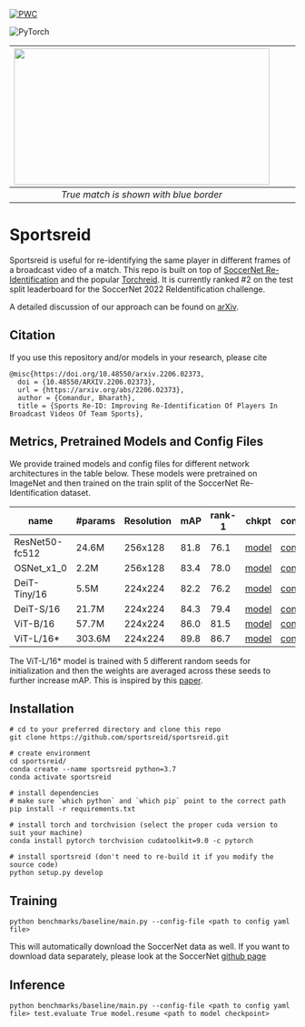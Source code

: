 [![PWC](https://img.shields.io/endpoint.svg?url=https://paperswithcode.com/badge/sports-re-id-improving-re-identification-of/person-re-identification-on-soccernet-v2)](https://paperswithcode.com/sota/person-re-identification-on-soccernet-v2?p=sports-re-id-improving-re-identification-of)

![PyTorch](https://img.shields.io/badge/PyTorch-%23EE4C2C.svg?style=for-the-badge&logo=PyTorch&logoColor=white)

| <img src="https://github.com/sportsreid/sportsreid/blob/main/images/hierarchical_8921.jpg" width="450" height=240>  | | | <img src="https://github.com/sportsreid/sportsreid/blob/main/images/hierarchical_3297.jpg" width="450" height=240>  | 
|:--:|:--:|:--:|:--:| 
| *True match is shown with blue border* | | | *True match is shown with blue border* |


# Sportsreid

Sportsreid is useful for re-identifying the same player in different frames of a broadcast video of a match. This repo is built on top of [SoccerNet Re-Identification](https://github.com/SoccerNet/sn-reid) and the popular [Torchreid](https://github.com/KaiyangZhou/deep-person-reid). It is currently ranked #2 on the test split leaderboard for the SoccerNet 2022 ReIdentification challenge.

A detailed discussion of our approach can be found on [arXiv](https://arxiv.org/abs/2206.02373).

<!---
## Hierarchical Sampling

The hierarchical sampler is defined in [torchreid/data/sampler.py](torchreid/data/sampler.py) as [RandomIdentitySampler_Hierarchical](https://github.com/sportsreid/sportsreid/blob/dcd1fccf0d3b2921edfd089d010e9512ff61fe51/torchreid/data/sampler.py#L15). To use it, just set "train_sampler" to "RandomIdentitySampler_Hierarchical" in the yaml config file.

## Centroid loss

The centroid loss is defined in [torchreid/losses/hard_mine_triplet_loss.py](https://github.com/sportsreid/sportsreid/blob/dcd1fccf0d3b2921edfd089d010e9512ff61fe51/torchreid/losses/hard_mine_triplet_loss.py#L91). To use it, set "weight_cc" to a value > 0.0 in the yaml config file.

-->

## Citation
If you use this repository and/or models in your research, please cite

```
@misc{https://doi.org/10.48550/arxiv.2206.02373,
  doi = {10.48550/ARXIV.2206.02373},
  url = {https://arxiv.org/abs/2206.02373},
  author = {Comandur, Bharath},
  title = {Sports Re-ID: Improving Re-Identification Of Players In Broadcast Videos Of Team Sports},
```

## Metrics, Pretrained Models and Config Files

We provide trained models and config files for different network architectures in the table below. These models were pretrained on ImageNet and then trained on the train split of the SoccerNet Re-Identification dataset.

| name | #params | Resolution | mAP | rank-1 | chkpt | config |
| ---  | --- | --- | --- | --- | --- | --- |
| ResNet50-fc512 | 24.6M | 256x128 | 81.8 | 76.1 | [model](https://drive.google.com/file/d/1o45E8lxB9mxJ1lfSgMpi3mC0zUwVvzgz/view?usp=sharing) | [config](https://drive.google.com/file/d/1CqtCPpn9NSlZ5NMmGUqWfd-fcOOWVyOu/view?usp=sharing) |
| OSNet_x1_0 | 2.2M | 256x128 | 83.4 | 78.0 | [model](https://drive.google.com/file/d/1To0Ww6_HxU2ITAlb4kQEgYExV-orwit8/view?usp=sharing) | [config](https://drive.google.com/file/d/1xO4Qe7f4FwpXnEe39cn24FdRDg6F-LLu/view?usp=sharing) |
| DeiT-Tiny/16 | 5.5M | 224x224 | 82.2 | 76.2 | [model](https://drive.google.com/file/d/1u6SLzk8TTZQt2NvNrE2KNOFB6S67JE1g/view?usp=sharing) | [config](https://drive.google.com/file/d/1wZCXISaGdeyQfgL1MaN7BNVKOZTBwku-/view?usp=sharing) |
| DeiT-S/16 | 21.7M | 224x224 | 84.3 | 79.4 | [model](https://drive.google.com/file/d/1yPgYoxP5a8X5p0LGdB_YHAXHDyRcShIo/view?usp=sharing) | [config](https://drive.google.com/file/d/1wZCXISaGdeyQfgL1MaN7BNVKOZTBwku-/view?usp=sharing) |
| ViT-B/16 | 57.7M | 224x224 | 86.0 | 81.5 | [model](https://drive.google.com/file/d/1yoGabayh4yRGkfzBwmBF1ocNiwwo1WVv/view?usp=sharing) | [config](https://drive.google.com/file/d/1f7JL1sBqThM9J3lL4XrTEAA2k3bVAOl3/view?usp=sharing) |
| ViT-L/16* | 303.6M | 224x224 | 89.8 | 86.7 | [model](https://drive.google.com/file/d/1NHtpTuCCueA1Q8S5li3y4L3oO9lFvte2/view?usp=sharing) | [config](https://drive.google.com/file/d/1ZdHOJwben0drx2xJcaf-UczgKzKReWY6/view?usp=sharing) |

The ViT-L/16* model is trained with 5 different random seeds for initialization and then the weights are averaged across these seeds to further increase mAP. This is inspired by this [paper](https://arxiv.org/abs/2203.05482).

## Installation

```
# cd to your preferred directory and clone this repo
git clone https://github.com/sportsreid/sportsreid.git

# create environment
cd sportsreid/
conda create --name sportsreid python=3.7
conda activate sportsreid

# install dependencies
# make sure `which python` and `which pip` point to the correct path
pip install -r requirements.txt

# install torch and torchvision (select the proper cuda version to suit your machine)
conda install pytorch torchvision cudatoolkit=9.0 -c pytorch

# install sportsreid (don't need to re-build it if you modify the source code)
python setup.py develop
```
## Training

```
python benchmarks/baseline/main.py --config-file <path to config yaml file>
```

This will automatically download the SoccerNet data as well. If you want to download data separately, please look at the SoccerNet [github page](https://github.com/SoccerNet/sn-reid)

## Inference

```
python benchmarks/baseline/main.py --config-file <path to config yaml file> test.evaluate True model.resume <path to model checkpoint>
```




